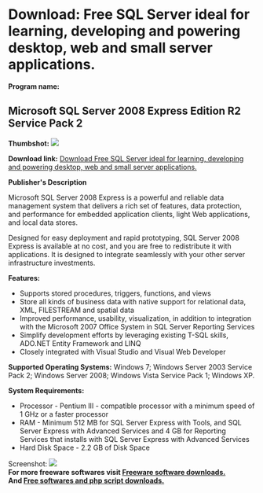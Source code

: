 # Download: Free SQL Server ideal for learning, developing and powering desktop, web and small server applications.

**Program name:**

## Microsoft SQL Server 2008 Express Edition R2 Service Pack 2

  
**Thumbshot:** ![](http://www.freewarefiles.com/screenshot/sqlsvrexp2008at_md.jpg)   
  
**Download link:** [Download Free SQL Server ideal for learning, developing and powering desktop, web and small server applications.](http://freesoftwares.boysofts.com/Microsoft-SQL-Server-Express-Edition-Service-Pack-1_program_17936.html)  
  


**Publisher's Description**  
  


Microsoft SQL Server 2008 Express is a powerful and reliable data management system that delivers a rich set of features, data protection, and performance for embedded application clients, light Web applications, and local data stores. 

Designed for easy deployment and rapid prototyping, SQL Server 2008 Express is available at no cost, and you are free to redistribute it with applications. It is designed to integrate seamlessly with your other server infrastructure investments. 

**Features:**

  * Supports stored procedures, triggers, functions, and views 
  * Store all kinds of business data with native support for relational data, XML, FILESTREAM and spatial data 
  * Improved performance, usability, visualization, in addition to integration with the Microsoft 2007 Office System in SQL Server Reporting Services 
  * Simplify development efforts by leveraging existing T-SQL skills, ADO.NET Entity Framework and LINQ 
  * Closely integrated with Visual Studio and Visual Web Developer 

**Supported Operating Systems:** Windows 7; Windows Server 2003 Service Pack 2; Windows Server 2008; Windows Vista Service Pack 1; Windows XP.

**System Requirements:**

  * Processor - Pentium III - compatible processor with a minimum speed of 1 GHz or a faster processor 
  * RAM - Minimum 512 MB for SQL Server Express with Tools, and SQL Server Express with Advanced Services and 4 GB for Reporting Services that installs with SQL Server Express with Advanced Services 
  * Hard Disk Space - 2.2 GB of Disk Space 

  
  
Screenshot: ![](http://www.freewarefiles.com/screenshot/sqlsvrexp2008at.jpg)   
**For more freeware softwares visit [Freeware software downloads.](http://freesoftwares.boysofts.com/)**   
**And [Free softwares and php script downloads.](http://www.boysofts.com/)**
